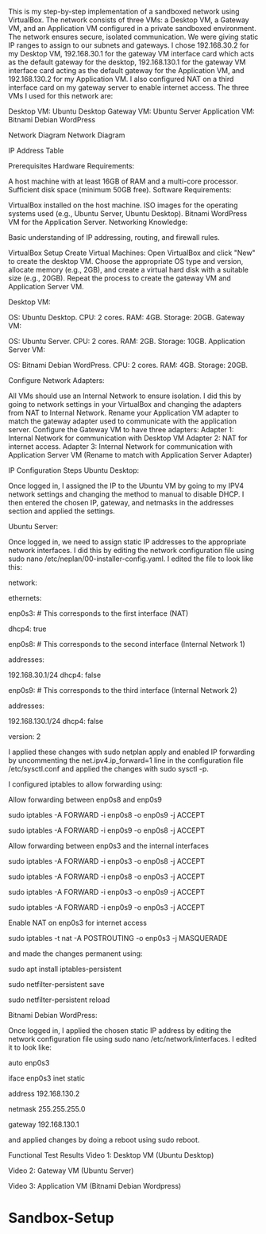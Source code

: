 This is my step-by-step implementation of a sandboxed network using VirtualBox. The network consists of three VMs: a Desktop VM, a Gateway VM, and an Application VM configured in a private sandboxed environment. The network ensures secure, isolated communication. We were giving static IP ranges to assign to our subnets and gateways. I chose 192.168.30.2 for my Desktop VM, 192.168.30.1 for the gateway VM interface card which acts as the default gateway for the desktop, 192.168.130.1 for the gateway VM interface card acting as the default gateway for the Application VM, and 192.168.130.2 for my Application VM. I also configured NAT on a third interface card on my gateway server to enable internet access. The three VMs I used for this network are:

Desktop VM: Ubuntu Desktop
Gateway VM: Ubuntu Server
Application VM: Bitnami Debian WordPress

Network Diagram Network Diagram


IP Address Table


Prerequisites
Hardware Requirements:

A host machine with at least 16GB of RAM and a multi-core processor.
Sufficient disk space (minimum 50GB free).
Software Requirements:

VirtualBox installed on the host machine.
ISO images for the operating systems used (e.g., Ubuntu Server, Ubuntu Desktop).
Bitnami WordPress VM for the Application Server.
Networking Knowledge:

Basic understanding of IP addressing, routing, and firewall rules.

VirtualBox Setup
Create Virtual Machines: Open VirtualBox and click "New" to create the desktop VM. Choose the appropriate OS type and version, allocate memory (e.g., 2GB), and create a virtual hard disk with a suitable size (e.g., 20GB). Repeat the process to create the gateway VM and Application Server VM.


Desktop VM:

OS: Ubuntu Desktop.
CPU: 2 cores.
RAM: 4GB.
Storage: 20GB.
Gateway VM:

OS: Ubuntu Server.
CPU: 2 cores.
RAM: 2GB.
Storage: 10GB.
Application Server VM:

OS: Bitnami Debian WordPress.
CPU: 2 cores.
RAM: 4GB.
Storage: 20GB.

Configure Network Adapters:

All VMs should use an Internal Network to ensure isolation. I did this by going to network settings in your VirtualBox and changing the adapters from NAT to Internal Network. Rename your Application VM adapter to match the gateway adapter used to communicate with the application server.
Configure the Gateway VM to have three adapters:
Adapter 1: Internal Network for communication with Desktop VM
Adapter 2: NAT for internet access.
Adapter 3: Internal Network for communication with Application Server VM (Rename to match with Application Server Adapter)

IP Configuration Steps
Ubuntu Desktop:

Once logged in, I assigned the IP to the Ubuntu VM by going to my IPV4 network settings and changing the method to manual to disable DHCP. I then entered the chosen IP, gateway, and netmasks in the addresses section and applied the settings.

Ubuntu Server:

Once logged in, we need to assign static IP addresses to the appropriate network interfaces. I did this by editing the network configuration file using sudo nano /etc/neplan/00-installer-config.yaml. I edited the file to look like this:

network:

ethernets:

enp0s3: # This corresponds to the first interface (NAT)

dhcp4: true

enp0s8: # This corresponds to the second interface (Internal Network 1)

addresses:

192.168.30.1/24
dhcp4: false

enp0s9: # This corresponds to the third interface (Internal Network 2)

addresses:

192.168.130.1/24
dhcp4: false

version: 2


I applied these changes with sudo netplan apply and enabled IP forwarding by uncommenting the net.ipv4.ip_forward=1 line in the configuration file /etc/sysctl.conf and applied the changes with sudo sysctl -p.

I configured iptables to allow forwarding using:

Allow forwarding between enp0s8 and enp0s9

sudo iptables -A FORWARD -i enp0s8 -o enp0s9 -j ACCEPT

sudo iptables -A FORWARD -i enp0s9 -o enp0s8 -j ACCEPT

Allow forwarding between enp0s3 and the internal interfaces

sudo iptables -A FORWARD -i enp0s3 -o enp0s8 -j ACCEPT

sudo iptables -A FORWARD -i enp0s8 -o enp0s3 -j ACCEPT

sudo iptables -A FORWARD -i enp0s3 -o enp0s9 -j ACCEPT

sudo iptables -A FORWARD -i enp0s9 -o enp0s3 -j ACCEPT

Enable NAT on enp0s3 for internet access

sudo iptables -t nat -A POSTROUTING -o enp0s3 -j MASQUERADE

and made the changes permanent using:

sudo apt install iptables-persistent

sudo netfilter-persistent save

sudo netfilter-persistent reload


Bitnami Debian WordPress:

Once logged in, I applied the chosen static IP address by editing the network configuration file using sudo nano /etc/network/interfaces. I edited it to look like:

auto enp0s3

iface enp0s3 inet static

address 192.168.130.2

netmask 255.255.255.0

gateway 192.168.130.1

and applied changes by doing a reboot using sudo reboot.


Functional Test Results
Video 1: Desktop VM (Ubuntu Desktop)

Video 2: Gateway VM (Ubuntu Server)

Video 3: Application VM (Bitnami Debian Wordpress)
# Sandbox-Setup
